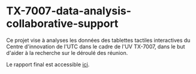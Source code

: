 # TX-7007-data-analysis-collaborative-support
Ce projet vise à analyses les données des tablettes tactiles interactives du Centre d'innovation de l'UTC dans le cadre de l'UV TX-7007, dans le but d'aider à la recherche sur le déroulé des réunion.

Le rapport final est accessible [ici](https://raw.githubusercontent.com/bsellier/TX-7007-data-analysis-collaborative-support/main/TX_7007___Rapport_final.pdf).
